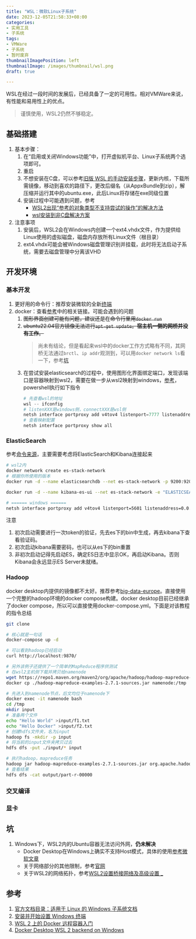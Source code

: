 ```yaml
---
title: "WSL：微软Linux子系统"
date: 2023-12-05T21:58:33+08:00
categories:
- 实用工具
- 子系统
tags:
- VMWare
- 子系统
- 暂时废弃
thumbnailImagePosition: left
thumbnailImage: /images/thumbnail/wsl.png
draft: true

---
```

WSL在经过一段时间的发展后，已经具备了一定的可用性。相对VMWare来说，有性能和易用性上的优点。
<!--more-->

> 谨慎使用，WSL2仍然不够稳定。

## 基础搭建
1. 基本步骤：
    1. 在“启用或关闭Windows功能”中，打开虚拟机平台、Linux子系统两个选项即可。
    2. 重启
    3. 不想安装在C盘，可以参考[旧版 WSL 的手动安装步骤](https://learn.microsoft.com/zh-cn/windows/wsl/install-manual)，更新内核，下载所需镜像，移动到喜欢的路径下，更改后缀名（从AppxBundle到zip），解压缩并运行其中的ubuntu.exe，此后Linux将存储在exe同级位置
    4. 安装过程中可能遇到问题，参考
        - [WSL2出现“参考的对象类型不支持尝试的操作”的解决方法](https://cloud.tencent.com/developer/article/1986728)
        - [wsl安装到非C盘解决方案](https://zhuanlan.zhihu.com/p/419242528)
2. 注意事项
   1. 安装后，WSL2会在Windows内创建一个ext4.vhdx文件，作为提供给Linux使用的虚拟磁盘，磁盘内存放所有Linux文件（根目录）
   2. ext4.vhdx可能会被Windows磁盘管理识别并挂载，此时将无法启动子系统，需要去磁盘管理中分离该VHD

## 开发环境
### 基本开发
1. 更好用的命令行：推荐安装微软的全新[终端](https://learn.microsoft.com/zh-cn/windows/terminal/install)
2. docker：查看[参考](#参考)中的相关链接。可能会遇到的问题
   1. ~~图形界面创建可能有问题，建议还是在命令行里用```docker run```~~
   2. ~~ubuntu22.04官方镜像无法进行```apt-get update```。**宿主机一侧的网桥并没有工作**。~~
      > 尚未有结论，但是看起来wsl中的docker工作方式略有不同，其网桥无法通过```brctl```、```ip addr```观测到，可以用```docker network ls```看一下，参考[坑](#坑)
   4. 在尝试安装elasticsearch的过程中，使用图形化界面绑定端口，发现该端口是容器映射到wsl2，需要在做一步从wsl2映射到windows，[参考](https://blog.csdn.net/keyiis_sh/article/details/113819244)，powershell执行如下指令
      ```powershell
      # 先查看wsl的地址
      wsl -- ifconfig
      # listenXXX是windows侧，connectXXX是wsl侧
      netsh interface portproxy add v4tov4 listenport=7777 listenaddress=0.0.0.0 connectport=7777 connectaddress=172.22.153.228
      # 查看映射配置
      netsh interface portproxy show all
      ```



### ElasticSearch
参考[命令来源](https://ion-utale.medium.com/how-to-install-elasticsearch-with-kibana-on-wsl-2-docker-engine-90d6335a07c0)，主要需要考虑将ElasticSearch和Kibana连接起来
```bash
# wsl2内
docker network create es-stack-network
# 根据你所使用的版本
docker run -d --name elasticsearchdb --net es-stack-network -p 9200:9200 -p 9300:9300 -e "discovery.type=single-node" elasticsearch:8.11.3

docker run -d --name kibana-es-ui --net es-stack-network -e "ELASTICSEARCH_URL=http://elasticsearchdb:9200"  -p 5601:5601 kibana:8.11.3

# ====== windows ======
netsh interface portproxy add v4tov4 listenport=5601 listenaddress=0.0.0.0 connectport=5601 connectaddress=172.22.153.228
```
注意
1. 初次启动需要进行一次token的验证，先去es下的bin中生成，再去kibana下查看验证码。
2. 初次启动kibana需要密码，也可以从es下的bin重置
3. 非初次启动记得先启动ES，确定ES日志中显示OK，再启动Kibana。否则Kibana会永远显示ES Server未就绪。

### Hadoop
docker desktop内提供的镜像都不太好。推荐参考[big-data-europe](https://cjlise.github.io/hadoop-spark/Setup-Hadoop-Cluster/)。直接使用一个完整的hadoop环境的docker compose构建。docker desktop目前已经继承了docker compose，所以可以直接使用docker-compose.yml。下面是对该教程的指令总结
```bash
git clone 

# 核心就是一句话
docker-compose up -d

# 可以看到hadoop已经启动
curl http://localhost:9870/

# 另外该例子还提供了一个简单的MapReduce程序供测试
# 在wsl2主机侧下载并拷贝给namenode
wget https://repo1.maven.org/maven2/org/apache/hadoop/hadoop-mapreduce-examples/2.7.1/hadoop-mapreduce-examples-2.7.1-sources.jar
docker cp ./hadoop-mapreduce-examples-2.7.1-sources.jar namenode:/tmp

# 先进入到namenode节点，后文均位于namenode下
docker exec -it namenode bash
cd /tmp
mkdir input
# 准备两个文件
echo "Hello World" >input/f1.txt
echo "Hello Docker" >input/f2.txt
# 创建hdfs文件夹，名为input
hadoop fs -mkdir -p input
# 将当前的input文件夹拷贝过去
hdfs dfs -put ./input/* input

# 执行hadoop，mapreduce任务
hadoop jar hadoop-mapreduce-examples-2.7.1-sources.jar org.apache.hadoop.examples.WordCount input output
# 查看结果
hdfs dfs -cat output/part-r-00000

```

### 交叉编译

### 显卡

## 坑
1. Windows下，WSL2内的Ubuntu容器无法访问外网，**仍未解决**
   - Docker Desktop在Windows上确实不支持Host模式，具体的使用[参考微软文章](https://learn.microsoft.com/en-us/virtualization/windowscontainers/container-networking/network-drivers-topologies)
   - 关于网络部分的其他限制，参考[官网](https://dockerdocs.cn/docker-for-windows/networking/)
   - 关于WSL2的网络拓扑，参考[WSL2设置桥接网络及高级设置 _](http://www.ronnyz.top/2023/11/18/WSL2%E8%AE%BE%E7%BD%AE%E6%A1%A5%E6%8E%A5%E7%BD%91%E7%BB%9C%E5%8F%8A%E9%AB%98%E7%BA%A7%E8%AE%BE%E7%BD%AE/)

## 参考
1. [官方文档目录：适用于 Linux 的 Windows 子系统文档](https://learn.microsoft.com/zh-cn/windows/wsl/)
2. [安装并开始设置 Windows 终端](https://learn.microsoft.com/zh-cn/windows/terminal/install)
3. [WSL 2 上的 Docker 远程容器入门](https://learn.microsoft.com/zh-cn/windows/wsl/tutorials/wsl-containers)
4. [Docker Desktop WSL 2 backend on Windows](https://docs.docker.com/desktop/wsl/#download)